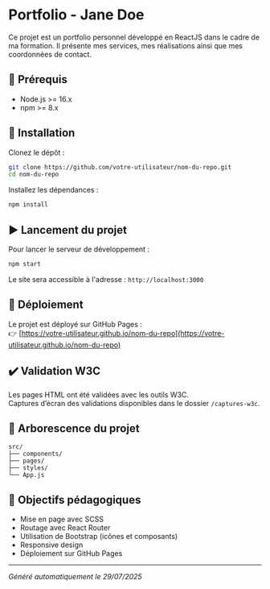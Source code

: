 # Portfolio - Jane Doe

Ce projet est un portfolio personnel développé en ReactJS dans le cadre de ma formation. Il présente mes services, mes réalisations ainsi que mes coordonnées de contact.

## 🔧 Prérequis

- Node.js >= 16.x
- npm >= 8.x

## 🚀 Installation

Clonez le dépôt :

```bash
git clone https://github.com/votre-utilisateur/nom-du-repo.git
cd nom-du-repo
```

Installez les dépendances :

```bash
npm install
```

## ▶️ Lancement du projet

Pour lancer le serveur de développement :

```bash
npm start
```

Le site sera accessible à l'adresse : `http://localhost:3000`

## 🧾 Déploiement

Le projet est déployé sur GitHub Pages :  
👉 [https://votre-utilisateur.github.io/nom-du-repo](https://votre-utilisateur.github.io/nom-du-repo)

## ✔️ Validation W3C

Les pages HTML ont été validées avec les outils W3C.  
Captures d’écran des validations disponibles dans le dossier `/captures-w3c`.

## 📁 Arborescence du projet

```
src/
├── components/
├── pages/
├── styles/
└── App.js
```

## 📌 Objectifs pédagogiques

- Mise en page avec SCSS
- Routage avec React Router
- Utilisation de Bootstrap (icônes et composants)
- Responsive design
- Déploiement sur GitHub Pages

---

*Généré automatiquement le 29/07/2025*

